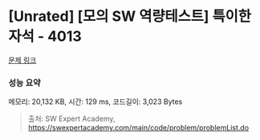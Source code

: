 # [Unrated] [모의 SW 역량테스트] 특이한 자석 - 4013 

[문제 링크](https://swexpertacademy.com/main/code/problem/problemDetail.do?contestProbId=AWIeV9sKkcoDFAVH) 

### 성능 요약

메모리: 20,132 KB, 시간: 129 ms, 코드길이: 3,023 Bytes



> 출처: SW Expert Academy, https://swexpertacademy.com/main/code/problem/problemList.do